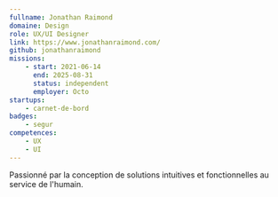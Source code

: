 ```yaml
---
fullname: Jonathan Raimond
domaine: Design
role: UX/UI Designer
link: https://www.jonathanraimond.com/
github: jonathanraimond
missions:
    - start: 2021-06-14
      end: 2025-08-31
      status: independent
      employer: Octo
startups:
    - carnet-de-bord
badges:
    - segur
competences:
    - UX
    - UI
---
```


Passionné par la conception de solutions intuitives et fonctionnelles au service de l'humain.
